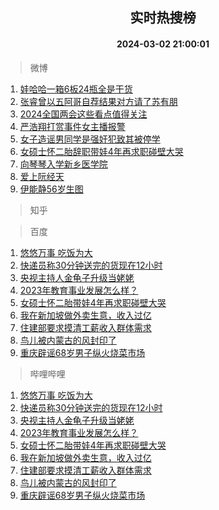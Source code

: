 <div align="center"><h2>实时热搜榜</h2><h4>2024-03-02 21:00:01</h4></div>

> 微博  

1. [娃哈哈一箱6板24瓶全是干货](https://s.weibo.com/weibo?q=%23%E5%A8%83%E5%93%88%E5%93%88%E4%B8%80%E7%AE%B16%E6%9D%BF24%E7%93%B6%E5%85%A8%E6%98%AF%E5%B9%B2%E8%B4%A7%23&t=31&band_rank=1&Refer=top)<br />
2. [张睿曾以五阿哥自荐结果对方请了苏有朋](https://s.weibo.com/weibo?q=%23%E5%BC%A0%E7%9D%BF%E6%9B%BE%E4%BB%A5%E4%BA%94%E9%98%BF%E5%93%A5%E8%87%AA%E8%8D%90%E7%BB%93%E6%9E%9C%E5%AF%B9%E6%96%B9%E8%AF%B7%E4%BA%86%E8%8B%8F%E6%9C%89%E6%9C%8B%23&t=31&band_rank=2&Refer=top)<br />
3. [2024全国两会这些看点值得关注](https://s.weibo.com/weibo?q=%232024%E5%85%A8%E5%9B%BD%E4%B8%A4%E4%BC%9A%E8%BF%99%E4%BA%9B%E7%9C%8B%E7%82%B9%E5%80%BC%E5%BE%97%E5%85%B3%E6%B3%A8%23&t=31&band_rank=3&Refer=top)<br />
4. [严浩翔打赏事件女主播报警](https://s.weibo.com/weibo?q=%23%E4%B8%A5%E6%B5%A9%E7%BF%94%E6%89%93%E8%B5%8F%E4%BA%8B%E4%BB%B6%E5%A5%B3%E4%B8%BB%E6%92%AD%E6%8A%A5%E8%AD%A6%23&t=31&band_rank=4&Refer=top)<br />
5. [女子造谣男同学是强奸犯致其被停学](https://s.weibo.com/weibo?q=%23%E5%A5%B3%E5%AD%90%E9%80%A0%E8%B0%A3%E7%94%B7%E5%90%8C%E5%AD%A6%E6%98%AF%E5%BC%BA%E5%A5%B8%E7%8A%AF%E8%87%B4%E5%85%B6%E8%A2%AB%E5%81%9C%E5%AD%A6%23&t=31&band_rank=5&Refer=top)<br />
6. [女硕士怀二胎辞职带娃4年再求职碰壁大哭](https://s.weibo.com/weibo?q=%23%E5%A5%B3%E7%A1%95%E5%A3%AB%E6%80%80%E4%BA%8C%E8%83%8E%E8%BE%9E%E8%81%8C%E5%B8%A6%E5%A8%834%E5%B9%B4%E5%86%8D%E6%B1%82%E8%81%8C%E7%A2%B0%E5%A3%81%E5%A4%A7%E5%93%AD%23&t=31&band_rank=6&Refer=top)<br />
7. [向琴琴入学新乡医学院](https://s.weibo.com/weibo?q=%23%E5%90%91%E7%90%B4%E7%90%B4%E5%85%A5%E5%AD%A6%E6%96%B0%E4%B9%A1%E5%8C%BB%E5%AD%A6%E9%99%A2%23&t=31&band_rank=7&Refer=top)<br />
8. [爱上阮经天](https://s.weibo.com/weibo?q=%E7%88%B1%E4%B8%8A%E9%98%AE%E7%BB%8F%E5%A4%A9&t=31&band_rank=8&Refer=top)<br />
9. [伊能静56岁生图](https://s.weibo.com/weibo?q=%E4%BC%8A%E8%83%BD%E9%9D%9956%E5%B2%81%E7%94%9F%E5%9B%BE&t=31&band_rank=9&Refer=top)<br />

> 知乎  


> 百度  

1. [悠悠万事 吃饭为大](https://www.baidu.com/s?wd=%E6%82%A0%E6%82%A0%E4%B8%87%E4%BA%8B+%E5%90%83%E9%A5%AD%E4%B8%BA%E5%A4%A7&sa=fyb_news&rsv_dl=fyb_news)<br />
2. [快递员称30分钟送完的货现在12小时](https://www.baidu.com/s?wd=%E5%BF%AB%E9%80%92%E5%91%98%E7%A7%B030%E5%88%86%E9%92%9F%E9%80%81%E5%AE%8C%E7%9A%84%E8%B4%A7%E7%8E%B0%E5%9C%A812%E5%B0%8F%E6%97%B6&sa=fyb_news&rsv_dl=fyb_news)<br />
3. [央视主持人金龟子升级当姥姥](https://www.baidu.com/s?wd=%E5%A4%AE%E8%A7%86%E4%B8%BB%E6%8C%81%E4%BA%BA%E9%87%91%E9%BE%9F%E5%AD%90%E5%8D%87%E7%BA%A7%E5%BD%93%E5%A7%A5%E5%A7%A5&sa=fyb_news&rsv_dl=fyb_news)<br />
4. [2023年教育事业发展怎么样？](https://www.baidu.com/s?wd=2023%E5%B9%B4%E6%95%99%E8%82%B2%E4%BA%8B%E4%B8%9A%E5%8F%91%E5%B1%95%E6%80%8E%E4%B9%88%E6%A0%B7%EF%BC%9F&sa=fyb_news&rsv_dl=fyb_news)<br />
5. [女硕士怀二胎带娃4年再求职碰壁大哭](https://www.baidu.com/s?wd=%E5%A5%B3%E7%A1%95%E5%A3%AB%E6%80%80%E4%BA%8C%E8%83%8E%E5%B8%A6%E5%A8%834%E5%B9%B4%E5%86%8D%E6%B1%82%E8%81%8C%E7%A2%B0%E5%A3%81%E5%A4%A7%E5%93%AD&sa=fyb_news&rsv_dl=fyb_news)<br />
6. [我在新加坡做外卖生意，收入过亿](https://www.baidu.com/s?wd=%E6%88%91%E5%9C%A8%E6%96%B0%E5%8A%A0%E5%9D%A1%E5%81%9A%E5%A4%96%E5%8D%96%E7%94%9F%E6%84%8F%EF%BC%8C%E6%94%B6%E5%85%A5%E8%BF%87%E4%BA%BF&sa=fyb_news&rsv_dl=fyb_news)<br />
7. [住建部要求摸清工薪收入群体需求](https://www.baidu.com/s?wd=%E4%BD%8F%E5%BB%BA%E9%83%A8%E8%A6%81%E6%B1%82%E6%91%B8%E6%B8%85%E5%B7%A5%E8%96%AA%E6%94%B6%E5%85%A5%E7%BE%A4%E4%BD%93%E9%9C%80%E6%B1%82&sa=fyb_news&rsv_dl=fyb_news)<br />
8. [鸟儿被内蒙古的风封印了](https://www.baidu.com/s?wd=%E9%B8%9F%E5%84%BF%E8%A2%AB%E5%86%85%E8%92%99%E5%8F%A4%E7%9A%84%E9%A3%8E%E5%B0%81%E5%8D%B0%E4%BA%86&sa=fyb_news&rsv_dl=fyb_news)<br />
9. [重庆辟谣68岁男子纵火烧菜市场](https://www.baidu.com/s?wd=%E9%87%8D%E5%BA%86%E8%BE%9F%E8%B0%A368%E5%B2%81%E7%94%B7%E5%AD%90%E7%BA%B5%E7%81%AB%E7%83%A7%E8%8F%9C%E5%B8%82%E5%9C%BA&sa=fyb_news&rsv_dl=fyb_news)<br />

> 哔哩哔哩  

1. [悠悠万事 吃饭为大](https://www.baidu.com/s?wd=%E6%82%A0%E6%82%A0%E4%B8%87%E4%BA%8B+%E5%90%83%E9%A5%AD%E4%B8%BA%E5%A4%A7&sa=fyb_news&rsv_dl=fyb_news)<br />
2. [快递员称30分钟送完的货现在12小时](https://www.baidu.com/s?wd=%E5%BF%AB%E9%80%92%E5%91%98%E7%A7%B030%E5%88%86%E9%92%9F%E9%80%81%E5%AE%8C%E7%9A%84%E8%B4%A7%E7%8E%B0%E5%9C%A812%E5%B0%8F%E6%97%B6&sa=fyb_news&rsv_dl=fyb_news)<br />
3. [央视主持人金龟子升级当姥姥](https://www.baidu.com/s?wd=%E5%A4%AE%E8%A7%86%E4%B8%BB%E6%8C%81%E4%BA%BA%E9%87%91%E9%BE%9F%E5%AD%90%E5%8D%87%E7%BA%A7%E5%BD%93%E5%A7%A5%E5%A7%A5&sa=fyb_news&rsv_dl=fyb_news)<br />
4. [2023年教育事业发展怎么样？](https://www.baidu.com/s?wd=2023%E5%B9%B4%E6%95%99%E8%82%B2%E4%BA%8B%E4%B8%9A%E5%8F%91%E5%B1%95%E6%80%8E%E4%B9%88%E6%A0%B7%EF%BC%9F&sa=fyb_news&rsv_dl=fyb_news)<br />
5. [女硕士怀二胎带娃4年再求职碰壁大哭](https://www.baidu.com/s?wd=%E5%A5%B3%E7%A1%95%E5%A3%AB%E6%80%80%E4%BA%8C%E8%83%8E%E5%B8%A6%E5%A8%834%E5%B9%B4%E5%86%8D%E6%B1%82%E8%81%8C%E7%A2%B0%E5%A3%81%E5%A4%A7%E5%93%AD&sa=fyb_news&rsv_dl=fyb_news)<br />
6. [我在新加坡做外卖生意，收入过亿](https://www.baidu.com/s?wd=%E6%88%91%E5%9C%A8%E6%96%B0%E5%8A%A0%E5%9D%A1%E5%81%9A%E5%A4%96%E5%8D%96%E7%94%9F%E6%84%8F%EF%BC%8C%E6%94%B6%E5%85%A5%E8%BF%87%E4%BA%BF&sa=fyb_news&rsv_dl=fyb_news)<br />
7. [住建部要求摸清工薪收入群体需求](https://www.baidu.com/s?wd=%E4%BD%8F%E5%BB%BA%E9%83%A8%E8%A6%81%E6%B1%82%E6%91%B8%E6%B8%85%E5%B7%A5%E8%96%AA%E6%94%B6%E5%85%A5%E7%BE%A4%E4%BD%93%E9%9C%80%E6%B1%82&sa=fyb_news&rsv_dl=fyb_news)<br />
8. [鸟儿被内蒙古的风封印了](https://www.baidu.com/s?wd=%E9%B8%9F%E5%84%BF%E8%A2%AB%E5%86%85%E8%92%99%E5%8F%A4%E7%9A%84%E9%A3%8E%E5%B0%81%E5%8D%B0%E4%BA%86&sa=fyb_news&rsv_dl=fyb_news)<br />
9. [重庆辟谣68岁男子纵火烧菜市场](https://www.baidu.com/s?wd=%E9%87%8D%E5%BA%86%E8%BE%9F%E8%B0%A368%E5%B2%81%E7%94%B7%E5%AD%90%E7%BA%B5%E7%81%AB%E7%83%A7%E8%8F%9C%E5%B8%82%E5%9C%BA&sa=fyb_news&rsv_dl=fyb_news)<br />
